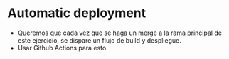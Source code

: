 # Automatic deployment

- Queremos que cada vez que se haga un merge a la rama principal de este ejercicio, se dispare un flujo de build y despliegue.
- Usar Github Actions para esto.

